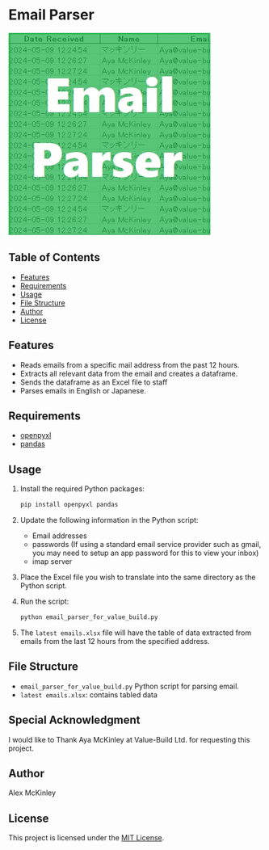 # Email Parser

![Preview](preview.jpg)

## Table of Contents
- [Features](#features)
- [Requirements](#requirements)
- [Usage](#usage)
- [File Structure](#file-structure)
- [Author](#author)
- [License](#license)

## Features
- Reads emails from a specific mail address from the past 12 hours.
- Extracts all relevant data from the email and creates a dataframe.
- Sends the dataframe as an Excel file to staff
- Parses emails in English or Japanese.

## Requirements
- [openpyxl](https://pypi.org/project/openpyxl/)
- [pandas](https://pypi.org/project/pandas/)

## Usage
1. Install the required Python packages:

    ```bash
    pip install openpyxl pandas
    ```

2. Update the following information in the Python script:

    - Email addresses
    - passwords (If using a standard email service provider such as gmail, you may need to setup an app password for this to view your inbox)
    - imap server

3. Place the Excel file you wish to translate into the same directory as the Python script.

4. Run the script:

    ```bash
    python email_parser_for_value_build.py
    ```

5. The `latest emails.xlsx` file will have the table of data extracted from emails from the last 12 hours from the specified address.

## File Structure
- `email_parser_for_value_build.py` Python script for parsing email.
- `latest emails.xlsx`: contains tabled data

## Special Acknowledgment
I would like to Thank Aya McKinley at Value-Build Ltd. for requesting this project.

## Author
Alex McKinley

## License
This project is licensed under the [MIT License](LICENSE).
